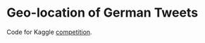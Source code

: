 # Geo-location of German Tweets

Code for Kaggle [competition](https://www.kaggle.com/competitions/pml-2020-unibuc).

